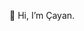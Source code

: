 👋 Hi, I’m Çayan.
<!---
cayanayy/cayanayy is a ✨ special ✨ repository because its `README.md` (this file) appears on your GitHub profile.
You can click the Preview link to take a look at your changes.
--->
